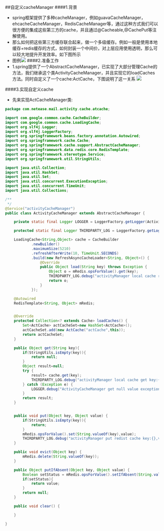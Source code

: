 ##自定义cacheManager
####1.背景
- spring框架提供了多种cacheManager，例如guavaCacheManager，ehcacheCacheManager，RedisCacheManager等，通过这种方式我们可以很方便的集成这些第三方的cache，并且通过@Cacheable,@CachePut等注解使用。
- 那么如何把这些第三方缓存联合起来，做一个多级缓存。例如一般是使用本地缓存+redis缓存的方式，如何封装一个中间价，对上层应用使用透明，那么可以较大地提升开发效率。如下图所示
- 图例![](https://ws4.sinaimg.cn/large/006tKfTcgy1fm3dtd4xrlj30pi0lm3zo.jpg)
####2.准备工作
- 1.spring提供了一个AbstractCacheManager，已实现了大部分管理Cache的方法，我们继承这个类ActivityCacheManager，并且实现它的loadCaches方法。同时自定义了一个cache:ActCache，下图说明了这一关系
![](https://ws3.sinaimg.cn/large/006tKfTcgy1fm3ee6xfl7j30gs0fg3z7.jpg)


####3.实现自定义cache
- 先来实现ActCacheManager类: 

```java
package com.netease.mail.activity.cache.atcache;

import com.google.common.cache.CacheBuilder;
import com.google.common.cache.LoadingCache;
import org.slf4j.Logger;
import org.slf4j.LoggerFactory;
import org.springframework.beans.factory.annotation.Autowired;
import org.springframework.cache.Cache;
import org.springframework.cache.support.AbstractCacheManager;
import org.springframework.data.redis.core.RedisTemplate;
import org.springframework.stereotype.Service;
import org.springframework.util.StringUtils;

import java.util.Collection;
import java.util.HashSet;
import java.util.Set;
import java.util.concurrent.ExecutionException;
import java.util.concurrent.TimeUnit;
import java.util.Collections;

/**
 */
@Service("activityCacheManager")
public class ActivityCacheManager extends AbstractCacheManager {

    private static final Logger LOGGER = LoggerFactory.getLogger(ActivityCacheManager.class);

    protected static final Logger THIRDPARTY_LOG = LoggerFactory.getLogger("THIRDPARTY_LOGGER");

    LoadingCache<String,Object> cache = CacheBuilder
            .newBuilder()
            .maximumSize(5210)
            .refreshAfterWrite(10, TimeUnit.SECONDS)
            .build(new RefreshAsyncCacheLoader<String, Object>() {
                @Override
                public Object load(String key) throws Exception {
                    Object o = mRedis.opsForValue().get(key);
                    THIRDPARTY_LOG.debug("activityManager local cache reload key:{},result:{}",key,o);
                    return o;
                }
            });

    @Autowired
    RedisTemplate<String, Object> mRedis;


    @Override
    protected Collection<? extends Cache> loadCaches() {
        Set<ActCache> actCacheSet=new HashSet<ActCache>();
        actCacheSet.add(new ActCache("actCache",this));
        return actCacheSet;
    }

    public Object get(String key){
        if(StringUtils.isEmpty(key)){
            return null;
        }
        Object result=null;
        try {
            result= cache.get(key);
            THIRDPARTY_LOG.debug("activityManager local cache get key:{},result:{}",key,result);
        } catch (Exception e) {
            LOGGER.debug("ActivityCacheManager get null value exception",e);
        }
        return result;
    }


    public void put(Object key, Object value) {
        if(StringUtils.isEmpty(key)){
            return;
        }
        mRedis.opsForValue().set(String.valueOf(key),value);
        THIRDPARTY_LOG.debug("activityManager put redist cache key:{},value:{}",key,value);
    }

    public void evict(Object key) {
        mRedis.delete(String.valueOf(key));
    }

    public Object putIfAbsent(Object key, Object value) {
        Boolean setStatus = mRedis.opsForValue().setIfAbsent(String.valueOf(key), value);
        if(setStatus){
            return value;
        }
        return null;
    }

    public void clear() {

    }

}
```


